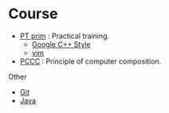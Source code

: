 # Course

* [PT prim](./src/PT-prim/) : Practical training.
    * [Google C++ Style](./PT-prim/google-style)
    * [vim](./PT-prim/vim/)
* [PCCC](./PCCC/) 
: Principle of computer composition.

Other

* [Git](./git/)
* [Java](./java/)

